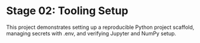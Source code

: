 # Stage 02: Tooling Setup
This project demonstrates setting up a reproducible Python project scaffold, managing secrets with .env, and verifying Jupyter and NumPy setup.
